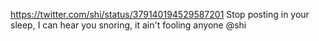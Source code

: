 https://twitter.com/shi/status/379140194529587201 Stop posting in your sleep, I can hear you snoring, it ain't fooling anyone @shi
